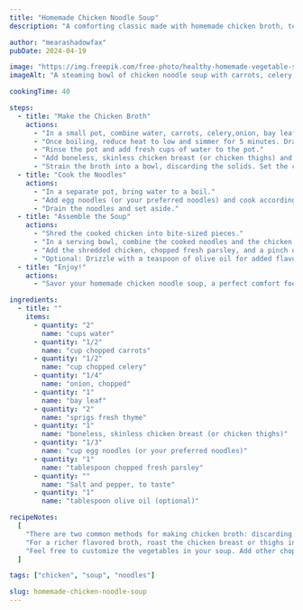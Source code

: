 ```yaml
---
title: "Homemade Chicken Noodle Soup"
description: "A comforting classic made with homemade chicken broth, tender chicken, and springy noodles."

author: "mearashadowfax"
pubDate: 2024-04-19

image: "https://img.freepik.com/free-photo/healthy-homemade-vegetable-soup-with-fresh-parsley-generated-by-ai_24640-82006.jpg?t=st=1727546512~exp=1727550112~hmac=01ae1fdf8c83f5b66c076ec6648a36e96355624577c7edfe2530423977d271e1&w=996"
imageAlt: "A steaming bowl of chicken noodle soup with carrots, celery, and noodles"

cookingTime: 40

steps:
  - title: "Make the Chicken Broth"
    actions:
      - "In a small pot, combine water, carrots, celery,onion, bay leaf, and fresh thyme. Bring to a boil over medium heat."
      - "Once boiling, reduce heat to low and simmer for 5 minutes. Drain the water and discard the solids."
      - "Rinse the pot and add fresh cups of water to the pot."
      - "Add boneless, skinless chicken breast (or chicken thighs) and reduce heat to low. Simmer for 20-25 minutes, or until chicken is cooked through."
      - "Strain the broth into a bowl, discarding the solids. Set the cooked chicken aside."
  - title: "Cook the Noodles"
    actions:
      - "In a separate pot, bring water to a boil."
      - "Add egg noodles (or your preferred noodles) and cook according to package instructions, usually for 2-3 minutes, or until al dente."
      - "Drain the noodles and set aside."
  - title: "Assemble the Soup"
    actions:
      - "Shred the cooked chicken into bite-sized pieces."
      - "In a serving bowl, combine the cooked noodles and the chicken broth."
      - "Add the shredded chicken, chopped fresh parsley, and a pinch of salt and pepper to taste."
      - "Optional: Drizzle with a teaspoon of olive oil for added flavor."
  - title: "Enjoy!"
    actions:
      - "Savor your homemade chicken noodle soup, a perfect comfort food for any day."

ingredients:
  - title: ""
    items:
      - quantity: "2"
        name: "cups water"
      - quantity: "1/2"
        name: "cup chopped carrots"
      - quantity: "1/2"
        name: "cup chopped celery"
      - quantity: "1/4"
        name: "onion, chopped"
      - quantity: "1"
        name: "bay leaf"
      - quantity: "2"
        name: "sprigs fresh thyme"
      - quantity: "1"
        name: "boneless, skinless chicken breast (or chicken thighs)"
      - quantity: "1/3"
        name: "cup egg noodles (or your preferred noodles)"
      - quantity: "1"
        name: "tablespoon chopped fresh parsley"
      - quantity: ""
        name: "Salt and pepper, to taste"
      - quantity: "1"
        name: "tablespoon olive oil (optional)"

recipeNotes:
  [
    "There are two common methods for making chicken broth: discarding the first boil or skimming the scum. Discarding the first boil can result in a clearer broth, while skimming the scum is a faster method. Whichever method you choose, be sure to simmer the broth for at least 20 minutes to extract flavor from the chicken and vegetables.",
    "For a richer flavored broth, roast the chicken breast or thighs in the oven at 400°F (200°C) for 20 minutes before adding it to the pot.",
    "Feel free to customize the vegetables in your soup. Add other chopped vegetables like zucchini, peas, or green beans.",
  ]

tags: ["chicken", "soup", "noodles"]

slug: homemade-chicken-noodle-soup
---
```

